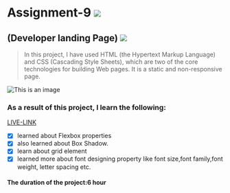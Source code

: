 # Assignment-9 ![](https://img.shields.io/badge/HTML-CSS-blueviolet)
## (Developer landing Page) ![](https://img.shields.io/badge/Project9-Full--stack--JS-green)

> In this project, I have used HTML (the Hypertext Markup Language) and CSS (Cascading Style Sheets), which are two of the core technologies for building Web pages. It is a static and non-responsive page.

![This is an image](./project.jpg)

### As a result of this project, I learn the following:
[LIVE-LINK](https://projectwebdesign.netlify.app/)

- [x] learned about Flexbox properties
- [x] also learned about Box Shadow.
- [x] learn about grid element
- [x] learned more about font designing property like font size,font family,font weight, letter spacing etc.

#### The duration of the project:6 hour